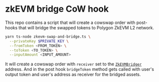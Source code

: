 # zkEVM bridge CoW hook

This repo contains a script that will create a cowswap order with
post-hooks that will bridge the swapped tokens to Polygon ZkEVM L2 network.

```bash
yarn ts-node zkevm-swap-and-bridge.ts \
  --privateKey $PRIVATE_KEY \
  --fromToken <FROM_TOKEN> \
  --toToken <TO_TOKEN> \
  --inputAmount <INPUT_AMOUNT>
```

It will create a cowswap order with `receiver` set to the [`ZkEVMBridger`](./src/ZkEVMBridger.sol)
address. And in the post hook `bridgeToken` method gets called with
user's output token and user's address as receiver for the bridged assets.

